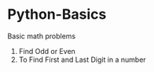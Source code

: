 # Python-Basics
Basic math problems
1. Find Odd or Even
2. To Find First and Last Digit in a number

